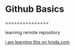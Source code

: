 # Github Basics
===============

learning remote repository

[i am learning this on lynda.com](http://www.grab.com.ng)
